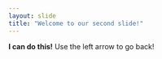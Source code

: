 ```yaml
---
layout: slide
title: "Welcome to our second slide!"
---
```

**I can do this!**
Use the left arrow to go back!
